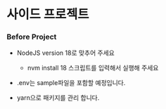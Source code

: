# 사이드 프로젝트

### Before Project

- NodeJS version 18로 맞추어 주세요
  - nvm install 18 스크립트를 입력해서 실행해 주세요

- .env는 sample파일을 포함할 예정입니다. 
- yarn으로 패키지를 관리 합니다.